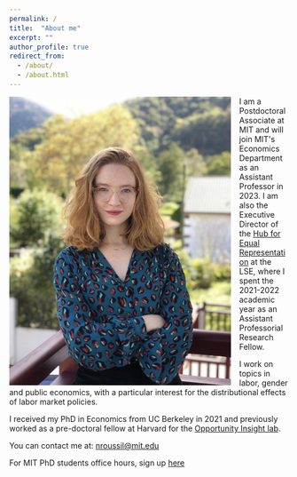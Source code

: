 ```yaml
---
permalink: /
title:  "About me"
excerpt: ""
author_profile: true
redirect_from: 
  - /about/
  - /about.html
---
```

<!-- <img src=https://github.com/ninaroussille/ninaroussille.github.io/tree/master/images/profile2.jpg style="width:540px;height:740px;"> -->

<!--![github small](/images/profile.jpg) -->
<img src="/images/profile.jpg" alt="drawing" width="400" height="520" style="float: left; padding-right:15px"/>  I am a Postdoctoral Associate at MIT and will join MIT's Economics Department as an Assistant Professor in 2023. I am also the Executive Director of the [Hub for Equal Representation](https://www.hubequalrep.org/) at the LSE, where I spent the 2021-2022 academic year as an Assistant Professorial Research Fellow. <br>

I work on topics in labor, gender and public economics, with a particular interest for the distributional effects of labor market policies.  <br>

I received my PhD in Economics from UC Berkeley in 2021 and previously worked as a pre-doctoral fellow at Harvard for the [Opportunity Insight lab](https://opportunityinsights.org/).
<br>


You can contact me at: [nroussil@mit.edu](mailto:nroussil@mit.edu)

For MIT PhD students office hours, sign up [here](https://calendly.com/ninaroussille/officehours)
